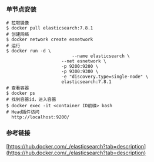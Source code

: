 ### 单节点安装

```shell
# 拉取镜像
$ docker pull elasticsearch:7.8.1
# 创建网络
$ docker network create esnetwork
# 运行
$ docker run -d \
						 --name elasticsearch \
  					 --net esnetwork \
  					 -p 9200:9200 \
  					 -p 9300:9300 \
  					 -e "discovery.type=single-node" \
  					 elasticsearch:7.8.1
# 查看容器
$ docker ps
# 找到容器id，进入容器
$ docker exec -it <container ID前缀> bash
# Head插件访问
  http://localhost:9200/
```

### 参考链接

[https://hub.docker.com/_/elasticsearch?tab=description](https://hub.docker.com/_/elasticsearch?tab=description)



